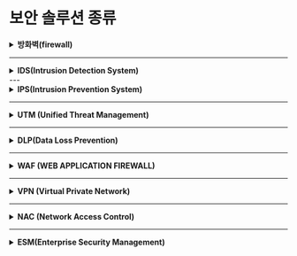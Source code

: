  
# 보안 솔루션 종류


<details markdown="1">
<summary><b>방화벽(firewall)</b></summary>

<br>   
- 침입 차단 시스템
- 가장 기본적으로 사용되는 솔루션
- 외부 네트워크와 내부 네트워크 사이에서 지나다니는 패킷을 **미리 정한 정책/규칙(RuleSet)**에 따라 차단하거나 보내주는 기능을 하는 H/W 또는 S/W

![firewall](https://user-images.githubusercontent.com/76420201/105109259-905b6080-5aff-11eb-8d68-022cf94683c0.jpg)


**장비에 따른 분류**
---

1) 소프트웨어 기반 방화벽
- 일반적인 호스트 pc에 설치하는 sw형태의 프로그램
- 오픈소스 sw로는 iptables, ipfire, presense, endian, monowall ...

2) 하드웨어 기반 방화벽
- 네트워크 장비 기반
- 자체적인 보안기능을 수행하도록 제작된 하드웨어
- 필터링 기술의 한계가 있음

3) 멀티코어 프로세서 기반 방화벽
- 소프트웨어 방화벽과 하드웨어 방화벽의 장점을 혼합한 형태의 방화벽
- 소프트웨어(유연성)
- 하드웨어(처리속도) 

**기술적 분류**
---

1) Packet Filter Firewall

- 1세대 방화벽 : 스크리닝 라우터
- OSI 7 layer의 3계층(네트워크) 4계층(전송)에서 동작
- 패킷 필터링

2) Application Layer Gateway(=ALG)

- 2세대 방화벽 : Proxy
- OSI 7 LAYER의 application 계층
- 실제 데이터까지 보고 필터링

3) Circuit Gateway

- 2세대 방화벽 → Proxy
- OSI 7 layer의 session layer에서 동작함
- 클라이언트와 서버가 세션 연결을 맺어야하기 때문에 외적으로 S/W가 필요하다
- 현재는 잘 쓰이지 않는다.

4) Stateful Inspection

- 3세대 방화벽 -> 상태 정밀 검사
- OSI 7 layer의 네트워크, 전송 계층에서 동작
- 필터링 속도 개선 (속도 향상)
  - 방화벽에서 상태추적테이블을 생성하여 l3,l4 정보를 기억하여 정책 검사를 한번만 수행함.
즉, 필터링을 한번 통과하면 지속적으로 통과시킴
  - 동적으로 보안정책을 수정하며 실제 접속상태를 감시하여 통신상태에 따라 허용/거부 수행

5) Dynamic Packet Filtering

- 보안 정책을 동적으로 수정가능
- 세션 정보를 기록/유지함 능동적인 보안관리 가능

{:.text-red}
**6) hybrid 방식**

- 대부분의 firewall 방식
- 패킷 필터링 + application gateway 방식 혼합
- 사용자의 편의성 별로, 기업환경 별로 유연성있게 방화벽 구성 가능
- 관리 시 복잡함

[more..](https://liveyourit.tistory.com/3)

</details>

---
<details markdown="1">
<summary><b>IDS(Intrusion Detection System)</b></summary>

<br>   
- 침입 탐지 시스템
- 네트워크를 통한 공격을 탐지하기 위한 장비
- 방화벽이 차단하지 못한 해킹, 악성코드의 활동 탐지
- 설치위치에 따라 호스트기반(HIDS), 네트워크기반(NIDS)으로 나뉜다

[more..](https://liveyourit.tistory.com/3)

</details>
---

<details markdown="1">
<summary><b>IPS(Intrusion Prevention System)</b></summary>

<br>   
- 침입 탐지+차단 시스템
- IDS+Firewall 네트워크 기반의 솔루션을 논리적으로 결합한 시스템
- 방화벽의 rule 차단은 공격에 대한 차단율이 낮다는 점을 보완하기 위해 만들어짐
- 보통 비정상적인 트래픽에 대해 능동적으로 분석하고 차단한다.

[more..](https://liveyourit.tistory.com/3)

</details>

---

<details markdown="1">
<summary><b>UTM (Unified Threat Management)</b></summary>

<br>   
- 통합 위협 관리
- 하나의 장비에서 여러 보안기능을 통합적으로 제공
- 개별 장비보다는 기능이 떨어질 수 있다.
- 제공되는 기능 (방화벽,web filter, waf, vpn, ids, ips...)

[more..](https://liveyourit.tistory.com/3)

</details>

---

<details markdown="1">
<summary><b>DLP(Data Loss Prevention)</b></summary>

<br>
- 데이터 유출 방지 솔루션이라고 하며 기업내의 다양한 주요 정보를 보호하며 외부 유출을 차단 또는 방지하기 위한 장비.


[more..](https://www.itworld.co.kr/news/157362)

</details>

---

<details markdown="1">
<summary><b>WAF (WEB APPLICATION FIREWALL)</b></summary>

<br>   
- 웹 방화벽

[more..](https://liveyourit.tistory.com/3)

</details>

---

<details markdown="1">
<summary><b>VPN (Virtual Private Network)</b></summary>

<br>   
- 가상 사설망
- 인터넷을 전용선처럼 사용할 수있게 함
- 본사와 자사간 전용망을 설치한것과같은 효과
- 기존의 사설망의 고비용 부담 해소
- 터널링 + 암호화

[more..](https://liveyourit.tistory.com/3)

</details>

---

<details markdown="1">
<summary><b>NAC (Network Access Control)</b></summary>
<br/>   
- ip 관리 시스템에서 발전한 솔루션
- 네트워크에 연결된 여러 단말의 정보를 수집, 수집된 정보를 바탕으로 단말들을 분류함
- 분류한 그룹의 보안위협정도에 따라 제어 수행
- 보통 일반 PC들을 컨트롤하기 위해 만들어짐

- 접근 제어/인증
  - 내부 직원 역할 기반의 접근 제어
  - 네트워크의 모든 IP 기반 장치 접근 제어

- PC 및 네트워크 장치 통제(무결성 체크)
  - 백신 관리
  - 패치 관리
  - 자산 관리(비인가 시스템 자동 검출)

- 해킹, 웜, 유해 트래픽 탐지 및 차단
  - 유해 트래픽 탐지 및 차단
  - 해킹 행위 차단, 완벽한 증거 수집 능력

[more..](https://liveyourit.tistory.com/3)

</details>

---

<details markdown="1">
<summary><b>ESM(Enterprise Security Management)</b></summary>

<br>   
- Gui를 통해 각종 시스템 및 장비의 상태, 성능, 장애여부 등을 모니터링하고 관리하기 위한 시스템
- 회사의 비즈니스 안정성 확보, 자원최적화, 가치 향상

[more..](https://liveyourit.tistory.com/3)

</details>